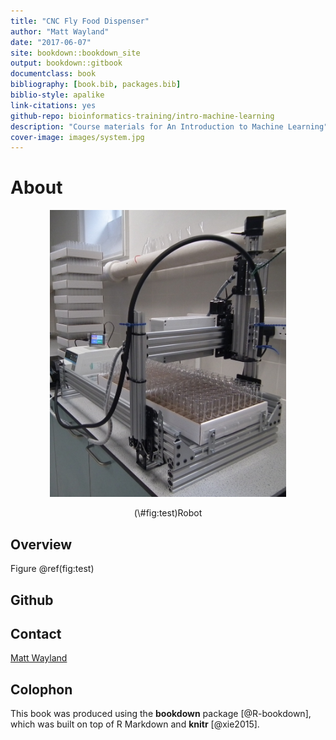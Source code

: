 ```yaml
--- 
title: "CNC Fly Food Dispenser"
author: "Matt Wayland"
date: "2017-06-07"
site: bookdown::bookdown_site
output: bookdown::gitbook
documentclass: book
bibliography: [book.bib, packages.bib]
biblio-style: apalike
link-citations: yes
github-repo: bioinformatics-training/intro-machine-learning
description: "Course materials for An Introduction to Machine Learning"
cover-image: images/system.jpg
---
```



# About

<div class="figure" style="text-align: center">
<img src="images/system.jpg" alt="Robot" width="75%" />
<p class="caption">(\#fig:test)Robot</p>
</div>


## Overview

Figure \@ref(fig:test)



## Github


## Contact
<a href="mailto:mw283@cam.ac.uk">Matt Wayland</a>


## Colophon

This book was produced using the **bookdown** package [@R-bookdown], which was built on top of R Markdown and **knitr** [@xie2015].
